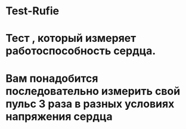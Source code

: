 # Test-Rufie
# Тест , который измеряет работоспособность сердца.
# Вам понадобится последовательно измерить свой пульс 3 раза в разных условиях напряжения сердца
